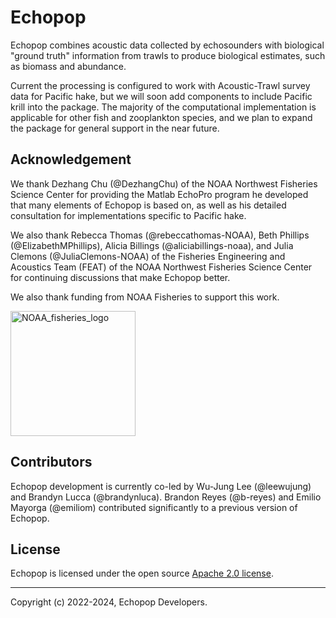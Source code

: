 # Echopop

Echopop combines acoustic data collected by echosounders with biological "ground truth" information from trawls to produce biological estimates, such as biomass  and abundance. 

Current the processing is configured to work with Acoustic-Trawl survey data for Pacific hake, but we will soon add components to include Pacific krill into the package. The majority of the computational implementation is applicable for other fish and zooplankton species, and we plan to expand the package for general support in the near future.


<!-- ```{admonition} Glitches with some interactive graphical elements
While the notebooks in this site are rendered, there are some glitches in the display we're still working out. In particular, an [ipywidgets](https://ipywidgets.readthedocs.io/en/stable/) interactive graphical element in the semivariogram widget doesn't display correctly. The notebooks do run correctly when executed with Jupyter Notebook ("classic", not JupyterLab).
``` -->

<!-- Go to the individual example notebooks below or in the table of content on the left.

```{tableofcontents}
``` -->


## Acknowledgement

We thank Dezhang Chu (@DezhangChu) of the NOAA Northwest Fisheries Science Center
for providing the Matlab EchoPro program he developed
that many elements of Echopop is based on,
as well as his detailed consultation for implementations specific to Pacific hake.

We also thank Rebecca Thomas (@rebeccathomas-NOAA),
Beth Phillips (@ElizabethMPhillips),
Alicia Billings (@aliciabillings-noaa),
and Julia Clemons (@JuliaClemons-NOAA)
of the Fisheries Engineering and Acoustics Team (FEAT)
of the NOAA Northwest Fisheries Science Center for continuing discussions
that make Echopop better.

We also thank funding from NOAA Fisheries to support this work.

<div>
  <a>
    <img src="./images/noaa_fisheries_logo.png" alt="NOAA_fisheries_logo" width="200">
  </a>
</div>



## Contributors

Echopop development is currently co-led by Wu-Jung Lee (@leewujung) and Brandyn Lucca (@brandynluca). Brandon Reyes (@b-reyes) and Emilio Mayorga (@emiliom) contributed significantly to a previous version of Echopop.


## License

Echopop is licensed under the open source [Apache 2.0 license](https://opensource.org/licenses/Apache-2.0).

---------------

Copyright (c) 2022-2024, Echopop Developers.
